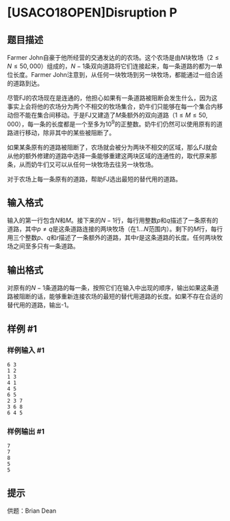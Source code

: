 # [USACO18OPEN]Disruption P

## 题目描述

Farmer John自豪于他所经营的交通发达的的农场。这个农场是由$N$块牧场（$2 \leq N \leq 50,000$）组成的，$N-1$条双向道路将它们连接起来，每一条道路的都为一单位长度。Farmer John注意到，从任何一块牧场到另一块牧场，都能通过一组合适的道路到达。

尽管FJ的农场现在是连通的，他担心如果有一条道路被阻断会发生什么，因为这事实上会将他的农场分为两个不相交的牧场集合，奶牛们只能够在每一个集合内移动但不能在集合间移动。于是FJ又建造了$M$条额外的双向道路（$1 \leq M \leq 50,000$），每一条的长度都是一个至多为$10^9$的正整数。奶牛们仍然可以使用原有的道路进行移动，除非其中的某些被阻断了。

如果某条原有的道路被阻断了，农场就会被分为两块不相交的区域，那么FJ就会从他的额外修建的道路中选择一条能够重建这两块区域的连通性的，取代原来那条，从而奶牛们又可以从任何一块牧场去往另一块牧场。

对于农场上每一条原有的道路，帮助FJ选出最短的替代用的道路。



## 输入格式

输入的第一行包含$N$和$M$。接下来的$N-1$行，每行用整数$p$和$q$描述了一条原有的道路，其中$p \neq q$是这条道路连接的两块牧场（在$1 \ldots N$范围内）。剩下的$M$行，每行用三个整数$p$、$q$和$r$描述了一条额外的道路，其中$r$是这条道路的长度。任何两块牧场之间至多只有一条道路。

## 输出格式

对原有的$N-1$条道路的每一条，按照它们在输入中出现的顺序，输出如果这条道路被阻断的话，能够重新连接农场的最短的替代用道路的长度。如果不存在合适的替代用的道路，输出-1。

## 样例 #1

### 样例输入 #1
```
6 3
1 2
1 3
4 1
4 5
6 5
2 3 7
3 6 8
6 4 5
```

### 样例输出 #1

```
7
7
8
5
5
```

## 提示

供题：Brian Dean
